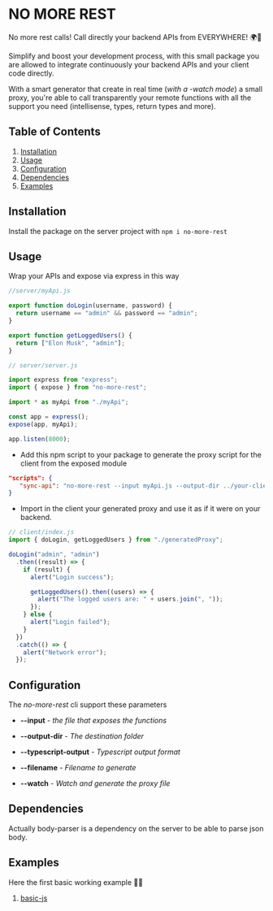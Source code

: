 # NO MORE REST

No more rest calls! Call directly your backend APIs from EVERYWHERE! 🌍🚀

Simplify and boost your development process, with this small package you are allowed to integrate continuously your backend APIs and your client code directly.

With a smart generator that create in real time (_with a -watch mode_) a small proxy, you're able to call transparently your remote functions with all the support you need (intellisense, types, return types and more).

## Table of Contents

1. [Installation](#installation)
2. [Usage](#usage)
3. [Configuration](#configuration)
4. [Dependencies](#dependencies)
5. [Examples](#example)

## Installation

Install the package on the server project with `npm i no-more-rest`

## Usage

Wrap your APIs and expose via express in this way

```javascript
//server/myApi.js

export function doLogin(username, password) {
  return username == "admin" && password == "admin";
}

export function getLoggedUsers() {
  return ["Elon Musk", "admin"];
}

```

```javascript
// server/server.js

import express from "express";
import { expose } from "no-more-rest";

import * as myApi from "./myApi";

const app = express();
expose(app, myApi);

app.listen(8000);
```

- Add this npm script to your package to generate the proxy script for the client from the exposed module

```json
"scripts": {
   "sync-api": "no-more-rest --input myApi.js --output-dir ../your-client-path/ --watch"
}
```

- Import in the client your generated proxy and use it as if it were on your backend.

```javascript
// client/index.js
import { doLogin, getLoggedUsers } from "./generatedProxy";

doLogin("admin", "admin")
  .then((result) => {
    if (result) {
      alert("Login success");

      getLoggedUsers().then((users) => {
        alert("The logged users are: " + users.join(", "));
      });
    } else {
      alert("Login failed");
    }
  })
  .catch(() => {
    alert("Network error");
  });

```

## Configuration

The *no-more-rest* cli support these parameters

- **--input** - _the file that exposes the functions_

- **--output-dir** - _The destination folder_

- **--typescript-output** - _Typescript output format_

- **--filename** - _Filename to generate_

- **--watch** - _Watch and generate the proxy file_

## Dependencies
Actually body-parser is a dependency on the server to be able to parse json body.

## Examples

Here the first basic working example 💪🏽

1. [basic-js](examples/basic-js/)